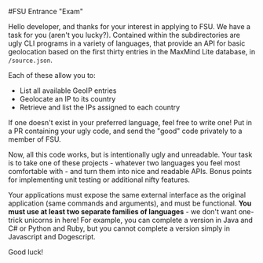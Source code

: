 #FSU Entrance "Exam"

Hello developer, and thanks for your interest in applying to FSU. We have a task for you (aren't you lucky?). Contained within the subdirectories are ugly CLI programs in a variety of languages, that provide an API for basic geolocation based on the first thirty entries in the MaxMind Lite database, in `/source.json`.

Each of these allow you to:

 * List all available GeoIP entries
 * Geolocate an IP to its country
 * Retrieve and list the IPs assigned to each country

If one doesn't exist in your preferred language, feel free to write one! Put in a PR containing your ugly code, and send the "good" code privately to a member of FSU.

Now, all this code works, but is intentionally ugly and unreadable. Your task is to take one of these projects - whatever two languages you feel most comfortable with - and turn them into nice and readable APIs. Bonus points for implementing unit testing or additional nifty features.

Your applications must expose the same external interface as the original application (same commands and arguments), and must be functional. **You must use at least two separate families of languages** - we don't want one-trick unicorns in here! For example, you can complete a version in Java and C# or Python and Ruby, but you cannot complete a version simply in Javascript and Dogescript.

Good luck!
